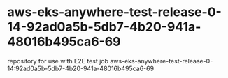 # aws-eks-anywhere-test-release-0-14-92ad0a5b-5db7-4b20-941a-48016b495ca6-69
repository for use with E2E test job aws-eks-anywhere-test-release-0-14:92ad0a5b-5db7-4b20-941a-48016b495ca6-69
